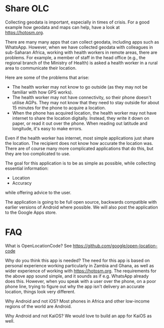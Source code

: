 Share OLC
=========

Collecting geodata is important, especially in times of crisis. For a good example how geodata and maps can help, have a look at https://hotosm.org.

There are many many apps that can collect geodata, including apps such as WhatsApp. However, when we have collected geodata with colleagues in sub-Saharan Africa, working with health workers in remote areas, there are problems. For example, a member of staff in the head office (e.g., the regional branch of the Ministry of Health) is asked a health worker in a rural area to communicate their location. 

Here are some of the problems that arise:
- The health worker may not know to go outside (as they may not be familiar with how GPS works).
- The health worker may not have connectivity, so their phone doesn't utilise AGPs. They may not know that they need to stay outside for about 15 minutes for the phone to acquire a location.
- When the phone has acquired location, the health worker may not have internet to share the location digitally. Instead, they write it down on paper, or read it out over the phone. When reading out latitude and longitude, it's easy to make errors.

Even if the health worker has internet, most simple applications just share the location. The recipient does not know how accurate the location was. There are of course many more complicated applications that do this, but they are too complicated to use.

The goal for this application is to be as simple as possible, while collecting essential information:
- Location
- Accuracy

while offering advice to the user.

The application is going to be full open source, backwards compatible with earlier versions of Android where possible. We will also post the application to the Google Apps store. 

FAQ
===

What is OpenLocationCode? See https://github.com/google/open-location-code

Why do you think this app is needed? The need for this app is based on personal experience working particularly in Zambia and Ghana, as well as wider experience of working with https://hotosm.org. The requirements for the above app sound simple, and it sounds as if e.g. WhatsApp already does this. However, when you speak with a user over the phone, on a poor phone line, trying to figure out why the app isn't delivery an accurate location, things look very different. 

Why Android and not iOS? Most phones in Africa and other low-income regions of the world are Android.

Why Android and not KaiOS? We would love to build an app for KaiOS as well.
